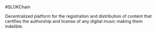 #SLOKChain

Decentralized platform for the registration and distribution of content that certifies the authorship and license of any digital music making them indelible.
